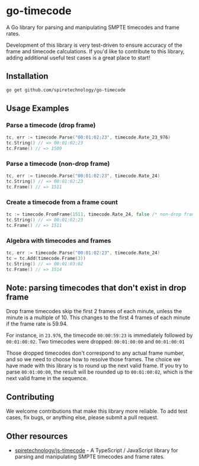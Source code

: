 # go-timecode

A Go library for parsing and manipulating SMPTE timecodes and frame rates.

Development of this library is very test-driven to ensure accuracy of the frame and timecode calculations. If you'd like to contribute to this library, adding additional useful test cases is a great place to start!

## Installation
```sh
go get github.com/spiretechnology/go-timecode
```

## Usage Examples
### Parse a timecode (drop frame)
```go
tc, err := timecode.Parse("00:01:02;23", timecode.Rate_23_976)
tc.String() // => 00:01:02;23
tc.Frame() // => 1509
```

### Parse a timecode (non-drop frame)
```go
tc, err := timecode.Parse("00:01:02:23", timecode.Rate_24)
tc.String() // => 00:01:02:23
tc.Frame() // => 1511
```

### Create a timecode from a frame count
```go
tc := timecode.FromFrame(1511, timecode.Rate_24, false /* non-drop frame */)
tc.String() // => 00:01:02:23
tc.Frame() // => 1511
```

### Algebra with timecodes and frames
```go
tc, err := timecode.Parse("00:01:02:23", timecode.Rate_24)
tc = tc.Add(timecode.Frame(3))
tc.String() // => 00:01:03:02
tc.Frame() // => 1514
```

## Note: parsing timecodes that don't exist in drop frame

Drop frame timecodes skip the first 2 frames of each minute, unless the minute is a multiple of 10. This changes to the first 4 frames of each minute if the frame rate is 59.94.

For instance, in `23.976`, the timecode `00:00:59:23` is immediately followed by `00:01:00:02`. Two timecodes were dropped: `00:01:00:00` and `00:01:00:01`

Those dropped timecodes don't correspond to any actual frame number, and so we need to choose how to resolve those frames. The choice we have made with this library is to round up the next valid frame. If you try to parse `00:01:00:00`, the result will be rounded up to `00:01:00:02`, which is the next valid frame in the sequence.

## Contributing
We welcome contributions that make this library more reliable. To add test cases, fix bugs, or anything else, please submit a pull request.

## Other resources

- [spiretechnology/js-timecode](https://github.com/spiretechnology/go-timecode) - A TypeScript / JavaScript library for parsing and manipulating SMPTE timecodes and frame rates.
